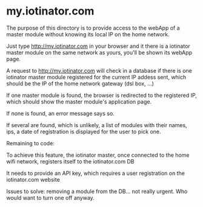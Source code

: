 # my.iotinator.com


The purpose of this directory is to provide access to the webApp of a master module without knowing its local IP on the home network.

Just type http://my.iotinator.com in your browser and it there is a iotinator master module on the same network as yours, you'll be shown its webApp page.

A request to http://my.iotinator.com will check in a database if there is one iotinator master module registered for the current IP addess sent, which should be the IP of the home network gateway (dsl box, ...)

If one master module is found, the browser is redirected to the registered IP, which should show the master module's application page.

If none is found, an error message says so.

If several are found, which is unlikely, a list of modules with their names, ips, a date of registration is displayed for the user to pick one.


Remaining to code:

To achieve this feature, the iotinator master, once connected to the home wifi network, registers itself to the iotinator.com DB

It needs to provide an API key, which requires a user registration on the iotinator.com website


Issues to solve: removing a module from the DB... not really urgent. Who would want to turn one off anyway.